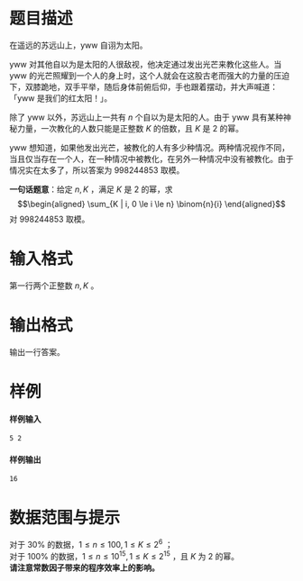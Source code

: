 
# 题目描述

在遥远的苏远山上，yww 自诩为太阳。

yww 对其他自以为是太阳的人很敌视，他决定通过发出光芒来教化这些人。当 yww 的光芒照耀到一个人的身上时，这个人就会在这股古老而强大的力量的压迫下，双膝跪地，双手平举，随后身体前俯后仰，手也跟着摆动，并大声喊道：「yww 是我们的红太阳！」。

除了 yww  以外，苏远山上一共有 $n$ 个自以为是太阳的人。由于 yww 具有某种神秘力量，一次教化的人数只能是正整数 $K$ 的倍数，且 $K$ 是 $2$ 的幂。

yww 想知道，如果他发出光芒，被教化的人有多少种情况。两种情况视作不同，当且仅当存在一个人，在一种情况中被教化，在另外一种情况中没有被教化。由于情况实在太多了，所以答案为 $998244853$ 取模。

**一句话题意**：给定 $n, K$ ，满足 $K$ 是 $2$ 的幂，求
$$\begin{aligned} \sum_{K | i, 0 \le i \le n} \binom{n}{i} \end{aligned}$$
对 $998244853$ 取模。


# 输入格式

第一行两个正整数 $n, K$ 。

# 输出格式

输出一行答案。

# 样例

#### 样例输入
```plain
5 2
```

#### 样例输出
```plain
16
```


# 数据范围与提示

对于 $30\%$ 的数据，$1 \le n \le 100, 1 \le K \le 2 ^ 6$ ；  
对于 $100\%$ 的数据，$1 \le n \le {10} ^ {15}, 1\le K \le 2 ^ {15}$ ，且 $K$ 为 $2$ 的幂。  
**请注意常数因子带来的程序效率上的影响。**

